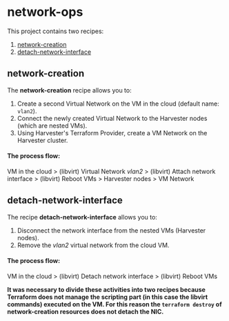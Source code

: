 # network-ops

This project contains two recipes:

1. [network-creation](./network-creation)
2. [detach-network-interface](./detach-network-interface)

## network-creation

The **network-creation** recipe allows you to:

1. Create a second Virtual Network on the VM in the cloud (default name: `vlan2`).
2. Connect the newly created Virtual Network to the Harvester nodes (which are nested VMs).
3. Using Harvester's Terraform Provider, create a VM Network on the Harvester cluster.

#### The process flow:

VM in the cloud > (libvirt) Virtual Network *vlan2* > (libvirt) Attach network interface > (libvirt) Reboot VMs > Harvester nodes > VM Network

## detach-network-interface

The recipe **detach-network-interface** allows you to:

1. Disconnect the network interface from the nested VMs (Harvester nodes).
2. Remove the *vlan2* virtual network from the cloud VM.

#### The process flow:

VM in the cloud > (libvirt) Detach network interface > (libvirt) Reboot VMs

**It was necessary to divide these activities into two recipes because Terraform does not manage the scripting part (in this case the libvirt commands) executed on the VM. For this reason the `terraform destroy` of network-creation resources does not detach the NIC.**
